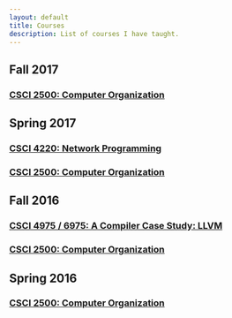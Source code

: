 ```yaml
---
layout: default
title: Courses
description: List of courses I have taught.
---
```


## Fall 2017
### [CSCI 2500: Computer Organization](rpi-csci-2500-2017-fall.html)
## Spring 2017
### [CSCI 4220: Network Programming](rpi-csci-4220-2017-spring.html)
### [CSCI 2500: Computer Organization](rpi-csci-2500-2017-spring.html)
## Fall 2016
### [CSCI 4975 / 6975: A Compiler Case Study: LLVM](rpi-csci-4975-2016-fall.html)
### [CSCI 2500: Computer Organization](rpi-csci-2500-2016-fall.html)
## Spring 2016
### [CSCI 2500: Computer Organization](rpi-csci-2500-2016-spring.html)
